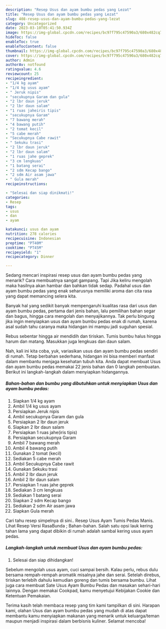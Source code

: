 ```yaml
---
description: "Resep Usus dan ayam bumbu pedas yang Lezat"
title: "Resep Usus dan ayam bumbu pedas yang Lezat"
slug: 408-resep-usus-dan-ayam-bumbu-pedas-yang-lezat
category: Uncategorized
date: 2023-03-10T05:41:50.934Z
image: https://img-global.cpcdn.com/recipes/bc97f795c47590a3/680x482cq70/usus-dan-ayam-bumbu-pedas-foto-resep-utama.jpg
hideToc: false
enableToc: true
enableTocContent: false
thumbnail: https://img-global.cpcdn.com/recipes/bc97f795c47590a3/680x482cq70/usus-dan-ayam-bumbu-pedas-foto-resep-utama.jpg
cover: https://img-global.cpcdn.com/recipes/bc97f795c47590a3/680x482cq70/usus-dan-ayam-bumbu-pedas-foto-resep-utama.jpg
author: Admin
authorAv: notfound
ratingvalue: 4.6
reviewcount: 25
recipeingredient:
- "1/4 kg ayam"
- "1/4 kg usus ayam"
- " Jeruk nipis"
- "secukupnya Garam dan gula"
- "2 lbr daun jeruk"
- "2 lbr daun salam"
- "1 ruas jaheiris tipis"
- "secukupnya Garam"
- "7 bawang merah"
- "4 bawang putih"
- "2 tomat kecil"
- "5 cabe merah"
- "Secukupnya Cabe rawit"
- " Sekuku trasi"
- "2 lbr daun jeruk"
- "2 lbr daun salam"
- "1 ruas jahe geprek"
- "3 cm lengkuas"
- "1 batang serai"
- "2 sdm Kecap bango"
- "2 sdm Air asam jawa"
- " Gula merah"
recipeinstructions:

- "Selesai dan siap dinikmati!"
categories:
- Resep
tags:
- usus
- dan
- ayam

katakunci: usus dan ayam 
nutrition: 278 calories
recipecuisine: Indonesian
preptime: "PT40M"
cooktime: "PT45M"
recipeyield: "1"
recipecategory: Dinner

---
```



Sedang mencari inspirasi resep usus dan ayam bumbu pedas yang menarik? Cara membuatnya sangat gampang. Tapi Jika keliru mengolah maka hasilnya akan hambar dan bahkan tidak sedap. Padahal usus dan ayam bumbu pedas yang enak seharusnya memiliki aroma dan cita rasa yang dapat memancing selera kita.


Banyak hal yang sedikit banyak mempengaruhi kualitas rasa dari usus dan ayam bumbu pedas, pertama dari jenis bahan, lalu pemilihan bahan segar dan bagus, hingga cara mengolah dan menyajikannya. Tak perlu bingung jika ingin menyiapkan usus dan ayam bumbu pedas enak di rumah, karena asal sudah tahu caranya maka hidangan ini mampu jadi suguhan spesial.

Rebus sebentar hingga air mendidih dan tiriskan. Tumis bumbu halus hingga harum dan matang. Masukkan juga lengkuas dan daun salam.


Nah, kali ini kita coba, yuk, variasikan usus dan ayam bumbu pedas sendiri di rumah. Tetap berbahan sederhana, hidangan ini bisa memberi manfaat dalam membantu menjaga kesehatan tubuh kita. Anda dapat membuat Usus dan ayam bumbu pedas memakai 22 jenis bahan dan 0 langkah pembuatan. Berikut ini langkah-langkah dalam menyiapkan hidangannya.

<!--inarticleads1-->

##### Bahan-bahan dan bumbu yang dibutuhkan untuk menyiapkan Usus dan ayam bumbu pedas:

1. Siapkan 1/4 kg ayam
1. Ambil 1/4 kg usus ayam
1. Persiapkan  Jeruk nipis
1. Ambil secukupnya Garam dan gula
1. Persiapkan 2 lbr daun jeruk
1. Siapkan 2 lbr daun salam
1. Persiapkan 1 ruas jahe(iris tipis)
1. Persiapkan secukupnya Garam
1. Ambil 7 bawang merah
1. Ambil 4 bawang putih
1. Gunakan 2 tomat (kecil)
1. Sediakan 5 cabe merah
1. Ambil Secukupnya Cabe rawit
1. Gunakan  Sekuku trasi
1. Ambil 2 lbr daun jeruk
1. Ambil 2 lbr daun salam
1. Persiapkan 1 ruas jahe geprek
1. Sediakan 3 cm lengkuas
1. Sediakan 1 batang serai
1. Siapkan 2 sdm Kecap bango
1. Sediakan 2 sdm Air asam jawa
1. Siapkan  Gula merah


Cari tahu resep simpelnya di sini.. Resep Usus Ayam Tumis Pedas Manis. Lihat Resep Versi RasaBunda ; Bahan-bahan. Salah satu opsi lauk kering tahan lama yang dapat dibikin di rumah adalah sambal kering usus ayam pedas. 

<!--inarticleads2-->

##### Langkah-langkah untuk membuat Usus dan ayam bumbu pedas:


1. Selesai dan siap dihidangkan!

Sebelum mengolah usus ayam, cuci sampai bersih. Kalau perlu, rebus dulu bersama rempah-rempah aromatik misalnya jahe dan serai. Setelah direbus, tiriskan terlebih dahulu kemudian goreng dan tumis bersama bumbu. Lihat juga cara membuat Sate Usus Ayam Bumbu Pedas dan masakan sehari-hari lainnya. Dengan memakai Cookpad, kamu menyetujui Kebijakan Cookie dan Ketentuan Pemakaian. 

Terima kasih telah membaca resep yang tim kami tampilkan di sini. Harapan kami, olahan Usus dan ayam bumbu pedas yang mudah di atas dapat membantu kamu menyiapkan makanan yang menarik untuk keluarga/teman maupun menjadi inspirasi dalam berbisnis kuliner. Selamat mencoba!
